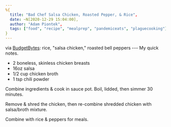 ```yaml
---
%{
  title: "Bad Chef Salsa Chicken, Roasted Pepper, & Rice",
  date: ~N[2020-12-29 15:04:00],
  author: "Adam Piontek",
  tags: ["food", "recipe", "mealprep", "pandemiceats", "plaguecooking"]
}
---
```


via [BudgetBytes](https://www.budgetbytes.com/salsa-chicken-meal-prep-bowls/): rice, "salsa chicken," roasted bell peppers --- My quick notes.

<!--more-->

- 2 boneless, skinless chicken breasts
- 16oz salsa
- 1/2 cup chicken broth
- 1 tsp chili powder

Combine ingredients & cook in sauce pot. Boil, lidded, then simmer 30 minutes.

Remove & shred the chicken, then re-combine shredded chicken with salsa/broth mixture.

Combine with rice & peppers for meals.
